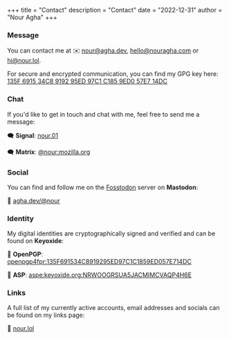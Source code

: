 +++
title = "Contact"
description = "Contact"
date = "2022-12-31"
author = "Nour Agha"
+++

### Message

You can contact me at ✉️ [nour@agha.dev](mailto:nour@agha.dev), [hello@nouragha.com](mailto:hello@nouragha.com) or [hi@nour.lol](mailto:hi@nour.lol).

For secure and encrypted communication, you can find my GPG key here: [135F 6915 34C8 9192 95ED 97C1 C185 9ED0 57E7 14DC](/gpg)

### Chat

If you'd like to get in touch and chat with me, feel free to send me a message:

🗨️ **Signal**: [nour.01](/signal)

🗨️ **Matrix**: [@nour:mozilla.org](/matrix)

### Social

You can find and follow me on the [Fosstodon](https://fosstodon.org) server on **Mastodon**:

👥 [agha.dev/@nour](/@nour)

### Identity

My digital identities are cryptographically signed and verified and can be found on **Keyoxide**:

🔑 **OpenPGP**: [openpgp4fpr:135F691534C8919295ED97C1C1859ED057E714DC](https://keyoxide.org/openpgp4fpr:135F691534C8919295ED97C1C1859ED057E714DC)

🔑 **ASP**: [aspe:keyoxide.org:NRWOOGRSUA5JACMIMCVAQP4H6E](https://keyoxide.org/aspe:keyoxide.org:NRWOOGRSUA5JACMIMCVAQP4H6E)

### Links

A full list of my currently active accounts, email addresses and socials can be found on my links page:

🔗 [nour.lol](https://nour.lol)
